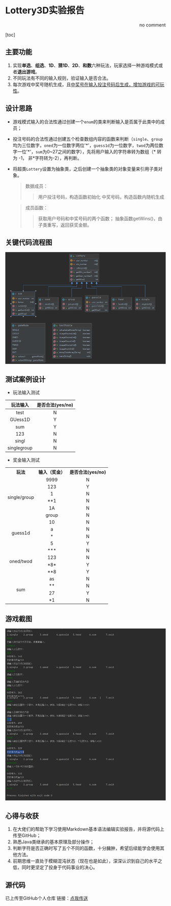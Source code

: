 <style type="text/css">
table{text-align: center;}
</style>

# Lottery3D实验报告
<p align="right">no comment</p>
[toc]

## 主要功能
1.	实现**单选**、**组选**、**1D**、**猜1D**、**2D**、**和数**六种玩法，玩家选择一种游戏模式或者**退出游戏**。
2.	不同玩法有不同的输入规则，验证输入是否合法。
3.	每次游戏中奖号随机生成，且<u>中奖号在输入投注号码后生成，增加游戏的可玩性</u>。

## 设计思路
-	游戏模式输入的合法性通过创建一个`enum`的类来判断输入是否属于此类中的成员；
-	投注号码的合法性通过创建五个检查数组内容的函数来判断（`single`、`group`均为三位数字，`oned`为一位数字两位'\*'，`guess1d`为一位数字，`twod`为两位数字一位'\*'，`sum`为0~27之间的数字），先将用户输入的字符串转为数组（* 转为 -1， 非*字符转为-2），再判断。

- 将超类`Lottery`设置为抽象类，之后创建一个抽象类的对象变量来引用子类对象。
    > 数据成员：
    >>用户投注号码，构造函数初始化
      中奖号码，构造函数内随机生成

    > 成员函数：
    >>获取用户号码和中奖号码的两个函数；
      抽象函数getWins()，由子类重写，返回获奖金额。

## 关键代码流程图

![UML](img/UML.jpg)
 
## 测试案例设计
- 玩法输入测试

| 玩法输入  | 是否合法(yes/no)|
| :--:     | :-----:         |
| test | N |
|GUess1D|Y|
|sum|Y|
| 123 |N|
|singl|N|
|singlegroup|N|

- 奖金输入测试

<table>
	<tr>
	    <th>玩法</th>
	    <th>输入（奖金）</th>
	    <th>是否合法(yes/no)</th>  
	</tr >
	<tr >
	    <td rowspan="6">single/group</td>
	    <td>9999</td><td>N</td>
	</tr><tr>
	    <td>123</td><td>Y</td>
	</tr><tr>
	    <td>1</td><td>N</td>
	</tr><tr>
	    <td>**1</td><td>N</td>
	</tr><tr>
        <td>1A</td><td>N</td>
	</tr><tr>
	    <td>group</td><td>N</td>
	</tr>
	<tr>
	    <td rowspan="4">guess1d</td>
	    <td>10</td><td>N</td>
	</tr>
	<tr>
	    <td>a</td><td>N</td>
	</tr>
	<tr>
	    <td >*</td><td>N</td>
	</tr>
    <tr>
	    <td >5</td><td>Y</td>
	</tr>
	<tr>
	    <td rowspan="4">oned/twod</td>
	    <td>***</td><td>N</td>
	</tr>
	<tr>
	    <td >123</td><td >N</td>
	</tr>
	<tr>
	    <td >*8*</td><td >Y</td>
	</tr>
	<tr>
	    <td >**8</td><td >Y</td>
	</tr>
	<tr>
	    <td rowspan="5">sum</td>
	    <td >as</td><td >N</td>
	</tr>
    <tr>
	    <td >**</td><td >N</td>
	</tr>
    	<tr>
	    <td >27</td><td >Y</td>
	</tr>
    	<tr>
	    <td >*1</td><td >N</td>
	</tr>
</table>

## 游戏截图
![游戏流程截图](img/process.jpg)

## 心得与收获

1. 在大佬们的帮助下学习使用Markdown基本语法编辑实验报告，并将源代码上传至GitHub；
2. 熟悉Java类继承的基本原理及部分操作；
3. 判断字符是否正确时写了五个不同的函数，十分臃肿，希望后续能学会使用其他方法。
4. 前期思维一直处于模糊混沌状态（现在也是如此），深深认识到自己的水平之低，同时更坚定了投身于代码事业的决心。

## 源代码
已上传至GitHub个人仓库
链接：[点我传送](https://github.com/Fissionalist/Lottery3D)
